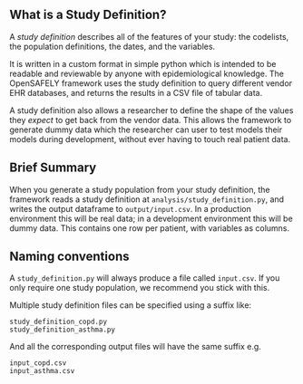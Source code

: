 ## What is a Study Definition?

A _study definition_ describes all of the features of your study: the
codelists, the population definitions, the dates, and the variables.

It is written in a custom format in simple python which is intended to be readable and
reviewable by anyone with epidemiological knowledge.  The OpenSAFELY
framework uses the study definition to query different vendor EHR
databases, and returns the results in a CSV file of tabular data.

A study definition also allows a researcher to define the shape of the
values they *expect* to get back from the vendor data. This allows the
framework to generate dummy data which the researcher can user to test
models their models during development, without ever having to touch
real patient data.


## Brief Summary

When you generate a study population from your study definition, the framework reads a
study definition at `analysis/study_definition.py`, and writes the
output dataframe to `output/input.csv`.  In a production environment
this will be real data; in a development environment this will be
dummy data. This contains one row per patient, with variables as columns. 

## Naming conventions

A `study_definition.py` will always produce a file called `input.csv`. If you only require one study
population, we recommend you stick with this. 

Multiple study definition files can be specified using a suffix like:
```
study_definition_copd.py
study_definition_asthma.py
```

And all the corresponding output files will have the same suffix e.g.
```
input_copd.csv
input_asthma.csv
```
